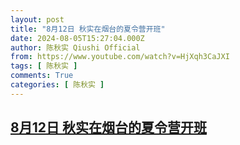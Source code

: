 ```yaml
---
layout: post
title: "8月12日 秋实在烟台的夏令营开班"
date: 2024-08-05T15:27:04.000Z
author: 陈秋实 Qiushi Official
from: https://www.youtube.com/watch?v=HjXqh3CaJXI
tags: [ 陈秋实 ]
comments: True
categories: [ 陈秋实 ]
---
```

<!--1722871624000-->
[8月12日 秋实在烟台的夏令营开班](https://www.youtube.com/watch?v=HjXqh3CaJXI)
------

<div>

</div>
